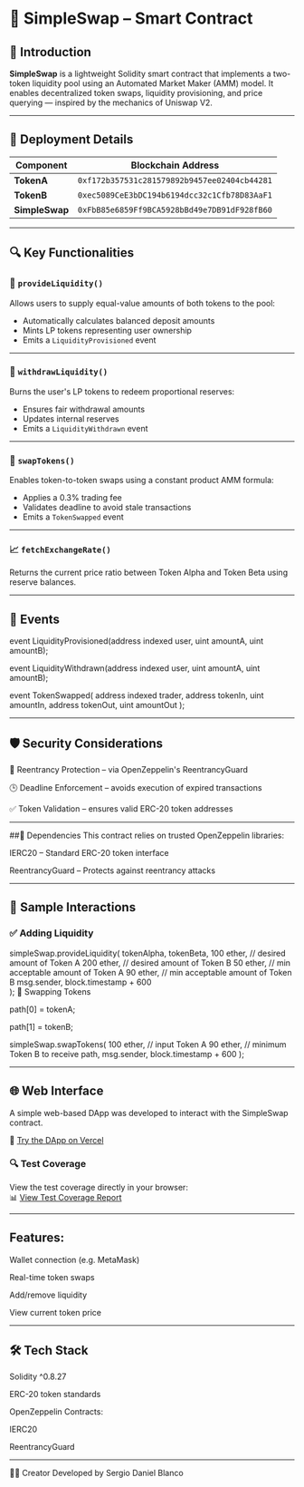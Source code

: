 # 🚀 SimpleSwap – Smart Contract

## 📘 Introduction

**SimpleSwap** is a lightweight Solidity smart contract that implements a two-token liquidity pool using an Automated Market Maker (AMM) model. It enables decentralized token swaps, liquidity provisioning, and price querying — inspired by the mechanics of Uniswap V2.

---

## 🔧 Deployment Details

| Component         | Blockchain Address                             |
|-------------------|------------------------------------------------|
| **TokenA**        | `0xf172b357531c281579892b9457ee02404cb44281`   |
| **TokenB**        | `0xec5089CeE3bDC194b6194dcc32c1Cfb78D83AaF1`   |
| **SimpleSwap**    | `0xFbB85e6859Ff9BCA5928bBd49e7DB91dF928fB60`   |

---

## 🔍 Key Functionalities

### 🧪 `provideLiquidity()`

Allows users to supply equal-value amounts of both tokens to the pool:

- Automatically calculates balanced deposit amounts  
- Mints LP tokens representing user ownership  
- Emits a `LiquidityProvisioned` event  

---

### 🔁 `withdrawLiquidity()`

Burns the user's LP tokens to redeem proportional reserves:

- Ensures fair withdrawal amounts  
- Updates internal reserves  
- Emits a `LiquidityWithdrawn` event  

---

### 🔄 `swapTokens()`

Enables token-to-token swaps using a constant product AMM formula:

- Applies a 0.3% trading fee  
- Validates deadline to avoid stale transactions  
- Emits a `TokenSwapped` event  

---

### 📈 `fetchExchangeRate()`

Returns the current price ratio between Token Alpha and Token Beta using reserve balances.

---

## 📡 Events


event LiquidityProvisioned(address indexed user, uint amountA, uint amountB);

event LiquidityWithdrawn(address indexed user, uint amountA, uint amountB);

event TokenSwapped(
    address indexed trader,
    address tokenIn,
    uint amountIn,
    address tokenOut,
    uint amountOut
);

---

## 🛡️ Security Considerations

🛑 Reentrancy Protection – via OpenZeppelin's ReentrancyGuard

🕒 Deadline Enforcement – avoids execution of expired transactions

✅ Token Validation – ensures valid ERC-20 token addresses

---

##🔗 Dependencies
This contract relies on trusted OpenZeppelin libraries:

IERC20 – Standard ERC-20 token interface

ReentrancyGuard – Protects against reentrancy attacks

---
## 🧪 Sample Interactions
### ✅ Adding Liquidity

simpleSwap.provideLiquidity(
    tokenAlpha,
    tokenBeta,
    100 ether,   // desired amount of Token A
    200 ether,   // desired amount of Token B
    50 ether,    // min acceptable amount of Token A
    90 ether,   // min acceptable amount of Token B
    msg.sender,
    block.timestamp + 600  
);
🔄 Swapping Tokens

path[0] = tokenA;

path[1] = tokenB;

simpleSwap.swapTokens(
    100 ether,     // input Token A
    90 ether,      // minimum Token B to receive
    path,
    msg.sender,
    block.timestamp + 600
);

---

## 🌐 Web Interface
A simple web-based DApp was developed to interact with the SimpleSwap contract.

🔗 [Try the DApp on Vercel](https://tp-4-ethkipu.vercel.app/)

### 🔍 Test Coverage

View the test coverage directly in your browser:  
📊 [View Test Coverage Report](https://tp-4-ethkipu-coverage.vercel.app/)

---

## Features:
Wallet connection (e.g. MetaMask)

Real-time token swaps

Add/remove liquidity

View current token price

---

## 🛠 Tech Stack
Solidity ^0.8.27

ERC-20 token standards

OpenZeppelin Contracts:

IERC20

ReentrancyGuard

---

👨‍💻 Creator
Developed by Sergio Daniel Blanco
